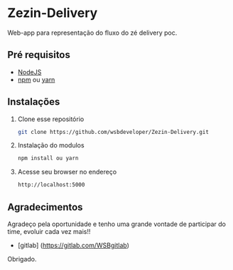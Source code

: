 # Zezin-Delivery

Web-app para representação do fluxo do zé delivery poc.

## Pré requisitos

- [NodeJS](https://nodejs.org/en/)
- [npm](https://www.npmjs.com/get-npm) ou [yarn](https://classic.yarnpkg.com/pt-BR/docs/cli/install/)

## Instalações

1) Clone esse repositório

    ```bash
    git clone https://github.com/wsbdeveloper/Zezin-Delivery.git
    ```

2) Instalação do modulos

    ```bash
    npm install ou yarn
    ```

3) Acesse seu browser no endereço

    ```bash
    http://localhost:5000
    ```
    
## Agradecimentos

Agradeço pela oportunidade e tenho uma grande vontade de participar do time, evoluir cada vez mais!!

- [gitlab] (https://gitlab.com/WSBgitlab)

Obrigado.

